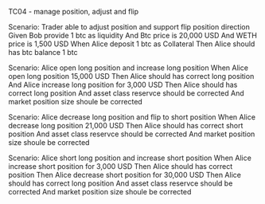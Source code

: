 TC04 - manage position, adjust and flip

Scenario: Trader able to adjust position and support flip position direction
Given Bob provide 1 btc as liquidity
And Btc price is 20,000 USD
And WETH price is 1,500 USD
When Alice deposit 1 btc as Collateral
Then Alice should has btc balance 1 btc

Scenario: Alice open long position and increase long position
When Alice open long position 15,000 USD
Then Alice should has correct long position
And Alice increase long position for 3,000 USD
Then Alice should has correct long position
And asset class reservce should be corrected
And market position size shoule be corrected

Scenario: Alice decrease long position and flip to short position
When Alice decrease long position 21,000 USD
Then Alice should has correct short position
And asset class reservce should be corrected
And market position size shoule be corrected

Scenario: Alice short long position and increase short position
When Alice increase short position for 3,000 USD
Then Alice should has correct position
Then Alice decrease short position for 30,000 USD
Then Alice should has correct long position
And asset class reservce should be corrected
And market position size shoule be corrected

